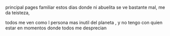principal pages 
familiar 
estos dias donde ni abuelita se ve bastante mal,
me da teisteza, 

todos me ven como l persona mas inutil del planeta , 
y no tengo con quien estar en momentos donde todos me desprecian 
